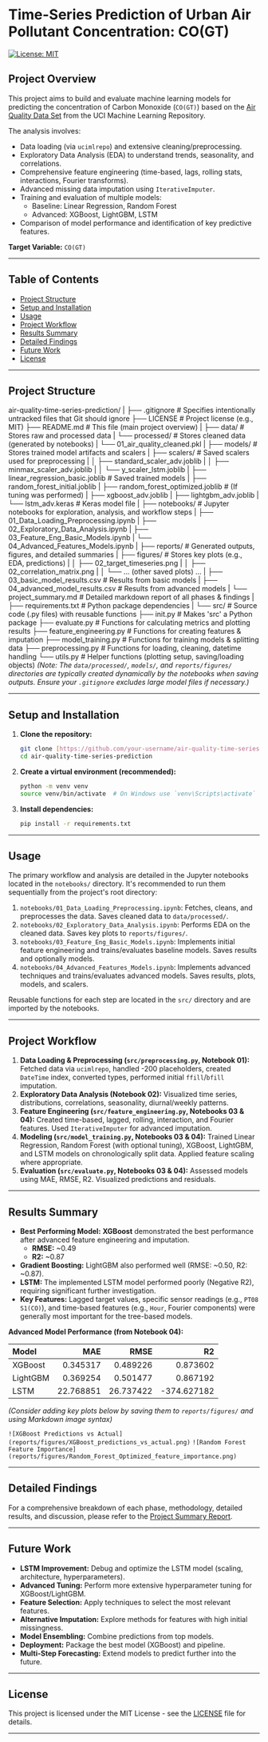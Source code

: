 # Time-Series Prediction of Urban Air Pollutant Concentration: CO(GT)

[![License: MIT](https://img.shields.io/badge/License-MIT-yellow.svg)](https://opensource.org/licenses/MIT)

## Project Overview

This project aims to build and evaluate machine learning models for predicting the concentration of Carbon Monoxide (`CO(GT)`) based on the [Air Quality Data Set](https://archive.ics.uci.edu/dataset/360/air+quality) from the UCI Machine Learning Repository.

The analysis involves:
* Data loading (via `ucimlrepo`) and extensive cleaning/preprocessing.
* Exploratory Data Analysis (EDA) to understand trends, seasonality, and correlations.
* Comprehensive feature engineering (time-based, lags, rolling stats, interactions, Fourier transforms).
* Advanced missing data imputation using `IterativeImputer`.
* Training and evaluation of multiple models:
    * Baseline: Linear Regression, Random Forest
    * Advanced: XGBoost, LightGBM, LSTM
* Comparison of model performance and identification of key predictive features.

**Target Variable:** `CO(GT)`

---

## Table of Contents

* [Project Structure](#project-structure)
* [Setup and Installation](#setup-and-installation)
* [Usage](#usage)
* [Project Workflow](#project-workflow)
* [Results Summary](#results-summary)
* [Detailed Findings](#detailed-findings)
* [Future Work](#future-work)
* [License](#license)

---

## Project Structure
air-quality-time-series-prediction/
|
├── .gitignore              # Specifies intentionally untracked files that Git should ignore
├── LICENSE                 # Project license (e.g., MIT)
├── README.md               # This file (main project overview)
|
├── data/                   # Stores raw and processed data
|   └── processed/          # Stores cleaned data (generated by notebooks)
|       └── 01_air_quality_cleaned.pkl
|
├── models/                 # Stores trained model artifacts and scalers
|   ├── scalers/            # Saved scalers used for preprocessing
|   │   ├── standard_scaler_adv.joblib
|   │   ├── minmax_scaler_adv.joblib
|   │   └── y_scaler_lstm.joblib
|   ├── linear_regression_basic.joblib # Saved trained models
|   ├── random_forest_initial.joblib
|   ├── random_forest_optimized.joblib # (If tuning was performed)
|   ├── xgboost_adv.joblib
|   ├── lightgbm_adv.joblib
|   └── lstm_adv.keras      # Keras model file
|
├── notebooks/              # Jupyter notebooks for exploration, analysis, and workflow steps
|   ├── 01_Data_Loading_Preprocessing.ipynb
|   ├── 02_Exploratory_Data_Analysis.ipynb
|   ├── 03_Feature_Eng_Basic_Models.ipynb
|   └── 04_Advanced_Features_Models.ipynb
|
├── reports/                # Generated outputs, figures, and detailed summaries
|   ├── figures/            # Stores key plots (e.g., EDA, predictions)
|   │   ├── 02_target_timeseries.png
|   │   ├── 02_correlation_matrix.png
|   │   └── ... (other saved plots) ...
|   ├── 03_basic_model_results.csv  # Results from basic models
|   ├── 04_advanced_model_results.csv # Results from advanced models
|   └── project_summary.md  # Detailed markdown report of all phases & findings
|
├── requirements.txt        # Python package dependencies
|
└── src/                    # Source code (.py files) with reusable functions
├── init.py         # Makes 'src' a Python package
├── evaluate.py         # Functions for calculating metrics and plotting results
├── feature_engineering.py # Functions for creating features & imputation
├── model_training.py   # Functions for training models & splitting data
├── preprocessing.py    # Functions for loading, cleaning, datetime handling
└── utils.py            # Helper functions (plotting setup, saving/loading objects)
*(Note: The `data/processed/`, `models/`, and `reports/figures/` directories are typically created dynamically by the notebooks when saving outputs. Ensure your `.gitignore` excludes large model files if necessary.)*

---

## Setup and Installation

1.  **Clone the repository:**
    ```bash
    git clone [https://github.com/your-username/air-quality-time-series-prediction.git](https://github.com/your-username/air-quality-time-series-prediction.git) # Replace with your repo URL
    cd air-quality-time-series-prediction
    ```
2.  **Create a virtual environment (recommended):**
    ```bash
    python -m venv venv
    source venv/bin/activate  # On Windows use `venv\Scripts\activate`
    ```
3.  **Install dependencies:**
    ```bash
    pip install -r requirements.txt
    ```

---

## Usage

The primary workflow and analysis are detailed in the Jupyter notebooks located in the `notebooks/` directory. It's recommended to run them sequentially from the project's root directory:

1.  `notebooks/01_Data_Loading_Preprocessing.ipynb`: Fetches, cleans, and preprocesses the data. Saves cleaned data to `data/processed/`.
2.  `notebooks/02_Exploratory_Data_Analysis.ipynb`: Performs EDA on the cleaned data. Saves key plots to `reports/figures/`.
3.  `notebooks/03_Feature_Eng_Basic_Models.ipynb`: Implements initial feature engineering and trains/evaluates baseline models. Saves results and optionally models.
4.  `notebooks/04_Advanced_Features_Models.ipynb`: Implements advanced techniques and trains/evaluates advanced models. Saves results, plots, models, and scalers.

Reusable functions for each step are located in the `src/` directory and are imported by the notebooks.

---

## Project Workflow

1.  **Data Loading & Preprocessing (`src/preprocessing.py`, Notebook 01):** Fetched data via `ucimlrepo`, handled -200 placeholders, created `DateTime` index, converted types, performed initial `ffill`/`bfill` imputation.
2.  **Exploratory Data Analysis (Notebook 02):** Visualized time series, distributions, correlations, seasonality, diurnal/weekly patterns.
3.  **Feature Engineering (`src/feature_engineering.py`, Notebooks 03 & 04):** Created time-based, lagged, rolling, interaction, and Fourier features. Used `IterativeImputer` for advanced imputation.
4.  **Modeling (`src/model_training.py`, Notebooks 03 & 04):** Trained Linear Regression, Random Forest (with optional tuning), XGBoost, LightGBM, and LSTM models on chronologically split data. Applied feature scaling where appropriate.
5.  **Evaluation (`src/evaluate.py`, Notebooks 03 & 04):** Assessed models using MAE, RMSE, R2. Visualized predictions and residuals.

---

## Results Summary

* **Best Performing Model:** **XGBoost** demonstrated the best performance after advanced feature engineering and imputation.
    * **RMSE:** ~0.49
    * **R2:** ~0.87
* **Gradient Boosting:** LightGBM also performed well (RMSE: ~0.50, R2: ~0.87).
* **LSTM:** The implemented LSTM model performed poorly (Negative R2), requiring significant further investigation.
* **Key Features:** Lagged target values, specific sensor readings (e.g., `PT08 S1(CO)`), and time-based features (e.g., `Hour`, Fourier components) were generally most important for the tree-based models.

**Advanced Model Performance (from Notebook 04):**

| Model    |      MAE |     RMSE |         R2 |
|:---------|---------:|---------:|-----------:|
| XGBoost  | 0.345317 | 0.489226 |   0.873602 |
| LightGBM | 0.369254 | 0.501477 |   0.867192 |
| LSTM     | 22.768851| 26.737422| -374.627182|

*(Consider adding key plots below by saving them to `reports/figures/` and using Markdown image syntax)*

`![XGBoost Predictions vs Actual](reports/figures/XGBoost_predictions_vs_actual.png)`
`![Random Forest Feature Importance](reports/figures/Random_Forest_Optimized_feature_importance.png)`

---

## Detailed Findings

For a comprehensive breakdown of each phase, methodology, detailed results, and discussion, please refer to the [Project Summary Report](reports/project_summary.md).

---

## Future Work

* **LSTM Improvement:** Debug and optimize the LSTM model (scaling, architecture, hyperparameters).
* **Advanced Tuning:** Perform more extensive hyperparameter tuning for XGBoost/LightGBM.
* **Feature Selection:** Apply techniques to select the most relevant features.
* **Alternative Imputation:** Explore methods for features with high initial missingness.
* **Model Ensembling:** Combine predictions from top models.
* **Deployment:** Package the best model (XGBoost) and pipeline.
* **Multi-Step Forecasting:** Extend models to predict further into the future.

---

## License

This project is licensed under the MIT License - see the [LICENSE](LICENSE) file for details.

---
